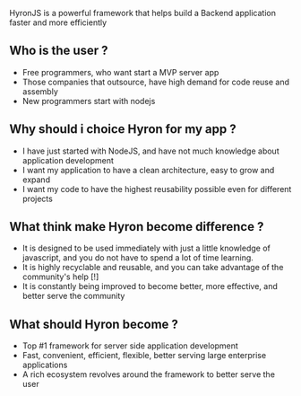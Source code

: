 HyronJS is a powerful framework that helps build a Backend application faster and more efficiently

## Who is the user ?
- Free programmers, who want start a MVP server app
- Those companies that outsource, have high demand for code reuse and assembly
- New programmers start with nodejs

## Why should i choice Hyron for my app ?
- I have just started with NodeJS, and have not much knowledge about application development
- I want my application to have a clean architecture, easy to grow and expand
- I want my code to have the highest reusability possible even for different projects

## What think make Hyron become difference ?
- It is designed to be used immediately with just a little knowledge of javascript, and you do not have to spend a lot of time learning.
- It is highly recyclable and reusable, and you can take advantage of the community's help [!]
- It is constantly being improved to become better, more effective, and better serve the community

## What should Hyron become ?
- Top #1 framework for server side application development
- Fast, convenient, efficient, flexible, better serving large enterprise applications
- A rich ecosystem revolves around the framework to better serve the user

